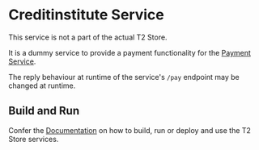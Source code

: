 # Creditinstitute Service

This service is not a part of the actual T2 Store. 

It is a dummy service to provide a payment functionality for the [Payment Service](https://github.com/t2-project/payment).

The reply behaviour at runtime of the service's ``/pay`` endpoint may be changed at runtime. 


## Build and Run

Confer the [Documentation](https://t2-documentation.readthedocs.io/en/latest/guides/kube.html) on how to build, run or deploy and use the T2 Store services.